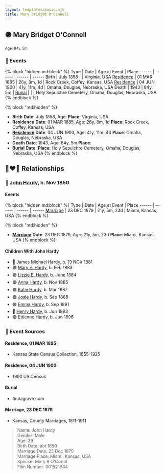 ```yaml
---
layout: templates/basic.njk
title: Mary Bridget O'Connell
---
```

## 🟣 Mary Bridget O'Connell
<small>Age: 84y, 5m</small>

### 📆 Events

{% block "hidden md:block" %}
Type | Date | Age at Event | Place
------ | ------ | ------ | ------
Birth | July 1858 |  | Virginia, USA
[Residence](#event-event-0) | 01 MAR 1885 | 26y, 8m, 1d | Rock Creek, Coffey, Kansas, USA
[Residence](#event-event-1) | 04 JUN 1900 | 41y, 11m, 4d | Omaha, Douglas, Nebraska, USA
Death | 1943 | 84y, 5m |
[Burial](#event-event-7) |  |  | Holy Sepulchre Cemetery, Omaha, Douglas, Nebraska, USA
{% endblock %}

{% block "md:hidden" %}
- **Birth**
**Date**: July 1858, Age:
**Place**: Virginia, USA
- **[Residence](#event-event-0)**
**Date**: 01 MAR 1885, Age: 26y, 8m, 1d
**Place**: Rock Creek, Coffey, Kansas, USA
- **[Residence](#event-event-1)**
**Date**: 04 JUN 1900, Age: 41y, 11m, 4d
**Place**: Omaha, Douglas, Nebraska, USA
- **Death**
**Date**: 1943, Age: 84y, 5m
**Place**:
- **[Burial](#event-event-7)**
**Date**:
**Place**: Holy Sepulchre Cemetery, Omaha, Douglas, Nebraska, USA
{% endblock %}

## 👩‍❤️‍👨 Relationships

### 🔵 [John Hardy](/people/5/56182816), b. Nov 1850

#### Events

{% block "hidden md:block" %}
Type | Date | Age at Event | Place
------ | ------ | ------ | ------
[Marriage](#event-family-0-event-0) | 23 DEC 1879 | 21y, 5m, 23d | Miami, Kansas, USA
{% endblock %}

{% block "md:hidden" %}
- **[Marriage](#event-family-0-event-0)**
**Date**: 23 DEC 1879, Age: 21y, 5m, 23d
**Place**: Miami, Kansas, USA
{% endblock %}

#### Children With John Hardy
* 🔵 [James Michael Hardy](/people/1/11204316), b. 19 NOV 1881
* 🟣 [Mary E. Hardy](/people/6/60759341), b. Feb 1883
* 🟣 [Lizzie E. Hardy](/people/8/81234780), b. June 1884
* 🟣 [Anna Hardy](/people/2/23108580), b. Nov 1885
* 🟣 [Katie Hardy](/people/5/53987710), b. Mar 1887
* 🟣 [Josie Hardy](/people/3/34724482), b. Sep 1888
* 🟣 [Emma Hardy](/people/8/86876158), b. Sep 1891
* 🔵 [Henry Hardy](/people/9/97023592), b. Jun 1893
* 🟣 [Ettienne Hardy](/people/8/88784896), b. Jun 1896
### 📰 Event Sources

#### <a id="event-event-0"></a> Residence, 01 MAR 1885
* Kansas State Census Collection, 1855-1925

#### <a id="event-event-1"></a> Residence, 04 JUN 1900
* 1900 US Census

#### <a id="event-event-7"></a> Burial
* findagrave.com

#### <a id="event-family-0-event-0"></a> Marriage, 23 DEC 1879
* Kansas, County Marriages, 1811-1911
>   
  > Name: John Hardy  
  > Gender: Male  
  > Age: 29  
  > Birth Date: abt 1850  
  > Marriage Date: 23 Dec 1879  
  > Marriage Place: Miami, Kansas, USA  
  > Spouse: Mary B O'Conol  
  > Film Number: 001521944
